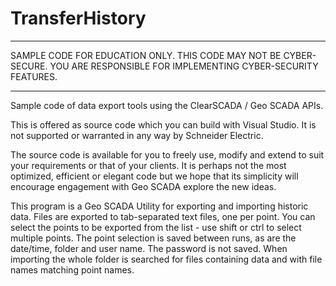 # TransferHistory

**********************************************************************
SAMPLE CODE FOR EDUCATION ONLY. THIS CODE MAY NOT BE CYBER-SECURE.
YOU ARE RESPONSIBLE FOR IMPLEMENTING CYBER-SECURITY FEATURES.
**********************************************************************

Sample code of data export tools using the ClearSCADA / Geo SCADA APIs.

This is offered as source code which you can build with Visual 
Studio. It is not supported or warranted in any way by Schneider Electric.

The source code is available for you to freely use, modify and extend to 
suit your requirements or that of your clients. It is perhaps not the 
most optimized, efficient or elegant code but we hope that its simplicity 
will encourage engagement with Geo SCADA explore the new ideas.

This program is a Geo SCADA Utility for exporting and importing historic data.
Files are exported to tab-separated text files, one per point.
You can select the points to be exported from the list - use shift or ctrl to select multiple points.
The point selection is saved between runs, as are the date/time, folder and user name. The password is not saved.
When importing the whole folder is searched for files containing data and with file names matching point names.
 

